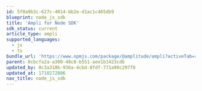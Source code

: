 ```yaml
---
id: 5f0a9b3c-627c-4014-bb2e-d1ac1c465db9
blueprint: node_js_sdk
title: 'Ampli for Node SDK'
sdk_status: current
article_type: ampli
supported_languages:
  - js
  - ts
bundle_url: 'https://www.npmjs.com/package/@amplitude/ampli?activeTab=readme'
parent: 8cbcfa2a-a300-48c8-b551-aee1b1423cdb
updated_by: 0c3a318b-936a-4cbd-8fdf-771a90c297f0
updated_at: 1710272806
nav_title: node_js_sdk
---
```

